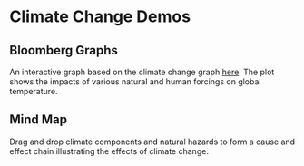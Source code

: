 # Climate Change Demos
## Bloomberg Graphs
An interactive graph based on the climate change graph [here](https://www.bloomberg.com/graphics/2015-whats-warming-the-world/). The plot shows the impacts of various natural and human forcings on global temperature.
## Mind Map
Drag and drop climate components and natural hazards to form a cause and effect chain illustrating the effects of climate change.